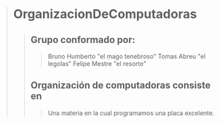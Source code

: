 ># **OrganizacionDeComputadoras**
>>## Grupo conformado por:
>>>Bruno Humberto "el mago tenebroso" 
>>>Tomas Abreu "el legolas" 
>>>Felipe Mestre "el resorte"
>>## Organización de computadoras consiste en
>>>Una materia en la cual programamos una placa excelente.
